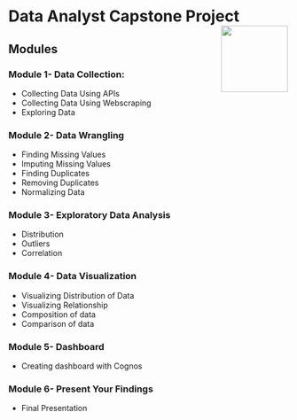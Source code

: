 # Data Analyst Capstone Project <img src="https://raw.githubusercontent.com/roshangrewal/IBM-Data-Science-Professional-Certification/master/IBM-Banner.png" align="right" width="120" />

## Modules

### Module 1- Data Collection:
- Collecting  Data Using APIs
- Collecting Data Using Webscraping
- Exploring Data

### Module 2- Data Wrangling
- Finding Missing Values
- Imputing Missing Values
- Finding Duplicates
- Removing Duplicates
- Normalizing Data

### Module 3- Exploratory Data Analysis
- Distribution
- Outliers
- Correlation

### Module 4- Data Visualization
- Visualizing Distribution of Data
- Visualizing Relationship
- Composition of data
- Comparison of data

### Module 5- Dashboard
- Creating dashboard with Cognos 

### Module 6- Present Your Findings
- Final Presentation


